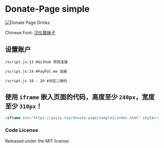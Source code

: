 # Donate-Page simple

![Donate Page Drinks](https://upload-images.jianshu.io/upload_images/1819713-e79a16e2bff907d4.GIF?imageMogr2/auto-orient/strip)

Chinese Font: [汉仪晨妹子](http://www.hanyi.com.cn/productdetail.php?id=610)

## 设置账户

```shell
/script.js:13 #Github 项目连接

/script.js:14 #PayPal.me 连接

/script.js 18 - 20 #对应二维码
```

## 使用 `iframe` 嵌入页面的代码，高度至少 `240px`，宽度至少 `310px`！

```html
<iframe src="https://yojoy.top/donate-page/sample2/index.html" style="overflow-x:hidden;overflow-y:hidden; border:0xp none #fff; min-height:240px; width:100%;"  frameborder="0" scrolling="no"></iframe>
```

### Code License

Released under the MIT license.
